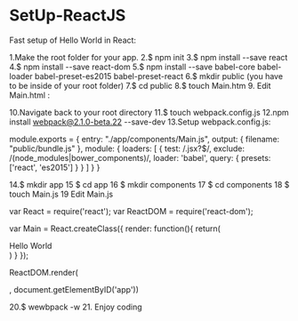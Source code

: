 # SetUp-ReactJS
Fast setup of Hello World in React:


1.Make the root folder for your app.
2.$ npm init
3.$ npm install --save react
4.$ npm install --save react-dom
5.$ npm install --save babel-core babel-loader babel-preset-es2015 babel-preset-react
6.$ mkdir public (you have to be inside of your root folder)
7.$ cd public
8.$ touch Main.htm
9. Edit Main.html :

<!DOCTYPE html>
<head>
  <meta charset="UTF-8">
</head>
<body>
  <div id="app"></div>
  <script src="bundle.js"></script>
</body>
</html>

10.Navigate back to your root directory
11.$ touch webpack.config.js
12.npm install webpack@2.1.0-beta.22 --save-dev
13.Setup webpack.config.js: 

module.exports = {
  entry: "./app/components/Main.js",
  output: {
    filename: "public/bundle.js"
  },
  module: {
    loaders: [
      {
        test: /\.jsx?$/,
        exclude: /(node_modules|bower_components)/,
        loader: 'babel',
        query: {
          presets: ['react', 'es2015']
        }
      }
    ]
  }
}

14.$ mkdir app
15 $ cd app
16 $ mkdir components
17 $ cd components
18 $ touch Main.js
19 Edit Main.js 

var React = require('react');
  var ReactDOM = require('react-dom');

  var Main = React.createClass({
    render: function(){
      return(
        <div>
          Hello World
        </div>
      )
    }
  });

  ReactDOM.render(<Main />, document.getElementByID('app'))
  
  
  20.$ wewbpack -w 
  21. Enjoy coding
